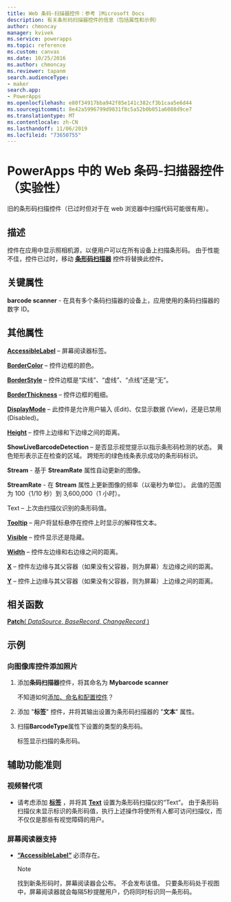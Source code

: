 ```yaml
---
title: Web 条码-扫描器控件：参考 |Microsoft Docs
description: 有关条形码扫描器控件的信息（包括属性和示例）
author: chmoncay
manager: kvivek
ms.service: powerapps
ms.topic: reference
ms.custom: canvas
ms.date: 10/25/2016
ms.author: chmoncay
ms.reviewer: tapanm
search.audienceType:
- maker
search.app:
- PowerApps
ms.openlocfilehash: e80f34917bba942f85e141c382cf3b1caa5e6d44
ms.sourcegitcommit: 8e42a5996799d9831f8c5a52b0b051a6088d9ce7
ms.translationtype: MT
ms.contentlocale: zh-CN
ms.lasthandoff: 11/06/2019
ms.locfileid: "73650755"
---
```

# <a name="web-barcode-scanner-control-experimental-in-powerapps"></a>PowerApps 中的 Web 条码-扫描器控件（实验性）

旧的条形码扫描控件（已过时但对于在 web 浏览器中扫描代码可能很有用）。

## <a name="description"></a>描述

控件在应用中显示照相机源，以便用户可以在所有设备上扫描条形码。 由于性能不佳，控件已过时，移动 **[条形码扫描器](control-new-barcode-scanner.md)** 控件将替换此控件。

## <a name="key-properties"></a>关键属性

**barcode scanner** - 在具有多个条码扫描器的设备上，应用使用的条码扫描器的数字 ID。

## <a name="additional-properties"></a>其他属性

**[AccessibleLabel](properties-accessibility.md)** – 屏幕阅读器标签。

**[BorderColor](properties-color-border.md)** – 控件边框的颜色。

**[BorderStyle](properties-color-border.md)** – 控件边框是“实线”、“虚线”、“点线”还是“无”。

**[BorderThickness](properties-color-border.md)** – 控件边框的粗细。

**[DisplayMode](properties-core.md)** – 此控件是允许用户输入 (Edit)、仅显示数据 (View)，还是已禁用 (Disabled)。

**[Height](properties-size-location.md)** – 控件上边缘和下边缘之间的距离。

**ShowLiveBarcodeDetection** – 是否显示视觉提示以指示条形码检测的状态。 黄色矩形表示正在检查的区域。 跨矩形的绿色线条表示成功的条形码标识。

**Stream** - 基于 **StreamRate** 属性自动更新的图像。

**StreamRate** - 在 **Stream** 属性上更新图像的频率（以毫秒为单位）。  此值的范围为 100（1/10 秒）到 3,600,000（1 小时）。

Text – 上次由扫描仪识别的条形码值。

**[Tooltip](properties-core.md)** – 用户将鼠标悬停在控件上时显示的解释性文本。

**[Visible](properties-core.md)** – 控件显示还是隐藏。

**[Width](properties-size-location.md)** – 控件左边缘和右边缘之间的距离。

**[X](properties-size-location.md)** – 控件左边缘与其父容器（如果没有父容器，则为屏幕）左边缘之间的距离。

**[Y](properties-size-location.md)** – 控件上边缘与其父容器（如果没有父容器，则为屏幕）上边缘之间的距离。

## <a name="related-functions"></a>相关函数

[**Patch**( *DataSource*, *BaseRecord*, *ChangeRecord* )](../functions/function-patch.md)

## <a name="example"></a>示例

### <a name="add-photos-to-an-image-gallery-control"></a>向图像库控件添加照片

1. 添加**条码扫描器**控件，将其命名为 **Mybarcode scanner**

    不知道如何[添加、命名和配置控件](../add-configure-controls.md)？

1. 添加 "**标签**" 控件，并将其输出设置为条形码扫描器的 "**文本**" 属性。

1. 扫描**BarcodeType**属性下设置的类型的条形码。

    标签显示扫描的条形码。

## <a name="accessibility-guidelines"></a>辅助功能准则

### <a name="video-alternatives"></a>视频替代项

* 请考虑添加 **[标签](control-text-box.md)** ，并将其 **[Text](properties-core.md)** 设置为条形码扫描仪的“Text”。 由于条形码扫描仪未显示标识的条形码值，执行上述操作将使所有人都可访问扫描仪，而不仅仅是那些有视觉障碍的用户。

### <a name="screen-reader-support"></a>屏幕阅读器支持

* **[“AccessibleLabel”](properties-accessibility.md)** 必须存在。

    > [!NOTE]
  > 找到新条形码时，屏幕阅读器会公布。 不会发布该值。 只要条形码处于视图中，屏幕阅读器就会每隔5秒提醒用户，仍将同时标识同一条形码。
